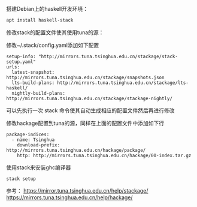 搭建Debian上的haskell开发环境：

```sh
apt install haskell-stack
```

修改stack的配置文件使其使用tuna的源：

修改~/.stack/config.yaml添加如下配置
```
setup-info: "http://mirrors.tuna.tsinghua.edu.cn/stackage/stack-setup.yaml"
urls:
  latest-snapshot: http://mirrors.tuna.tsinghua.edu.cn/stackage/snapshots.json
  lts-build-plans: http://mirrors.tuna.tsinghua.edu.cn/stackage/lts-haskell/
  nightly-build-plans: http://mirrors.tuna.tsinghua.edu.cn/stackage/stackage-nightly/
```

可以先执行一次 stack 命令使其自动生成相应的配置文件然后再进行修改

修改hackage配置到tuna的源，同样在上面的配置文件中添加如下行

```
package-indices:
  - name: Tsinghua
    download-prefix: http://mirrors.tuna.tsinghua.edu.cn/hackage/package/
    http: http://mirrors.tuna.tsinghua.edu.cn/hackage/00-index.tar.gz
```

使用stack来安装ghc编译器
```
stack setup
```

参考：
https://mirror.tuna.tsinghua.edu.cn/help/stackage/  
https://mirrors.tuna.tsinghua.edu.cn/help/hackage/